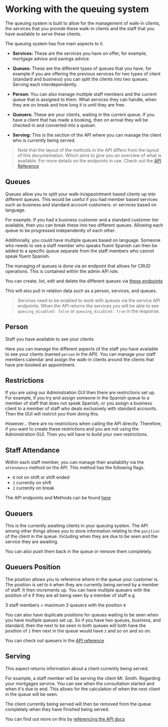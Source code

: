 # Working with the queuing system

The queuing system is built to allow for the management of walk-in clients, the services that you provide these walk-in clients and the staff that you have available to serve these clients.

The queuing system has five main aspects to it.

- **Services:** These are the services you have on offer, for example, mortgage advice and savings advice.

- **Queues:** These are the different types of queues that you have, for example if you are offering the previous services for two types of client (standard and business) you can split the clients into two queues. Serving each interdependently.

- **Person:** You can also manage multiple staff members and the current queue that is assigned to them. What services they can handle, when they are on break and how long it is until they are free.

- **Queuers:** These are your clients, waiting in the current queue. If you have a client that has made a booking, then on arrival they will be checked in and converted into a queuer.

- **Serving:** This is the section of the API where you can manage the client who is currently being served.

> Note that the layout of the methods in the API differs from the layout of this documentation. Which aims to give you an overview of what is available. For more details on the endpoints in use. Check out the [API Reference](http://apidocs.bookingbug.com/#!/queue/put_admin_company_id_people_id_attendance)

## Queues

Queues allow you to split your walk-in/appointment based clients up into different queues. This would be useful if you had member based services such as business and standard account customers. or services based on language.

For example. If you had a business customer and a standard customer tier available, then you can break these into two different queues. Allowing each queue to be progressed independently of each other.

Additionally, you could have multiple queues based on language. Someone who needs to see a staff member who speaks fluent Spanish can then be added to a specific queue separate from the staff members who cannot speak fluent Spanish.

The managing of queues is done via an endpoint that allows for CRUD operations. This is contained within the admin API role.

You can create, list, edit and delete the different queues via [these endpoints](http://apidocs.bookingbug.com/#!/admin/get_admin_company_id_client_queues)

This will also pull in relation data such as a person, services, and queues.

> Services need to be enabled to work with queues via the service API endpoints. When the API returns the services you will be able to see `queuing_disabled: false` or `queuing_disabled: true` in the response.

## Person
Staff you have available to see your clients

Here you can manage the different aspects of the staff you have available to see your clients (named `person` in the API). You can manage your staff members calendar and assign the walk-in clients around the clients that have pre-booked an appointment.

## Restrictions
If you are using our Administration GUI then there are restrictions set up. For example, if you try and assign someone in the Spanish queue to a member of staff that does not speak Spanish, or you assign a business client to a member of staff who deals exclusively with standard accounts. Then the GUI will restrict you from doing this.

However... there are no restrictions when calling the API directly. Therefore, if you want to create these restrictions and you are not using the Administration GUI. Then you will have to build your own restrictions.

## Staff Attendance
Within each staff member, you can manage their availability via the `attendance` method on the API. This method has the following flags.

- `0` not on shift or shift ended
- `1` currently on shift
- `2` currently on break

The API endpoints and Methods can be found [here](http://apidocs.bookingbug.com/#!/person/post_admin_company_id_people)

## Queuers
This is the currently awaiting clients in your queuing system. The API among other things allows you to store information relating to the `position` of the client in the queue. Including when they are due to be seen and the service they are awaiting.

You can also push them back in the queue or remove them completely.

## Queuers Position
The position allows you to reference where in the queue your customer is. The position is set to `0` when they are currently being served by a member of staff. It then increments up. You can have multiple queuers with the position of `0` if they are all being seen by a member of staff e.g

3 staff members = maximum 3 queuers with the position `0`

You can also have duplicate positions for queues waiting to be seen when you have multiple queues set up. So if you have two queues, business, and standard, then the next to be seen in both queues will both have the position of `1` then next in the queue would have `2` and so on and so on.

You can check out queuers in the [API reference](http://apidocs.bookingbug.com/#!/queue/get_admin_company_id_queuers_id)

## Serving
This aspect returns information about a client currently being served.

For example, a staff member will be serving the client Mr. Smith. Regarding your mortgages service. You can see when the consultation started and when it's due to end. This allows for the calculation of when the next client in the queue will be seen.

The client currently being served will then be removed from the queue completely when they have finished being served.

You can find out more on this by [referencing the API docs](http://apidocs.bookingbug.com/#!/queue/post_admin_company_id_queuers_start_serving)
